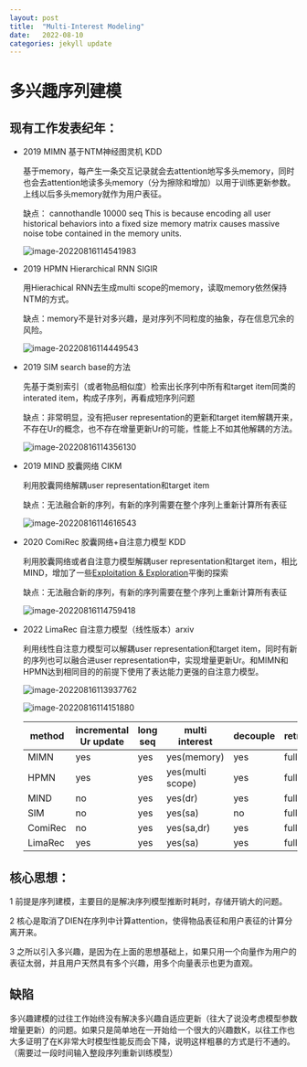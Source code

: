 ```yaml
---
layout: post
title:  "Multi-Interest Modeling"
date:   2022-08-10
categories: jekyll update
---
```

# 多兴趣序列建模

## 现有工作发表纪年：

* 2019  MIMN   基于NTM神经图灵机 KDD

  基于memory，每产生一条交互记录就会去attention地写多头memory，同时也会去attention地读多头memory（分为擦除和增加）以用于训练更新参数。上线以后多头memory就作为用户表征。

  缺点： cannothandle 10000 seq  This is because encoding all user historical behaviors into a fixed size memory matrix causes massive noise tobe contained in the memory units.

  ![image-20220816114541983]({{site.url}}/images/image-20220816114541983.png)

* 2019 HPMN Hierarchical RNN SIGIR

  用Hierachical RNN去生成multi scope的memory，读取memory依然保持NTM的方式。

  缺点：memory不是针对多兴趣，是对序列不同粒度的抽象，存在信息冗余的风险。

  ![image-20220816114449543]({{site.url}}/images/image-20220816114449543.png)

* 2019 SIM search base的方法

  先基于类别索引（或者物品相似度）检索出长序列中所有和target item同类的interated item，构成子序列，再看成短序列问题

  缺点：非常明显，没有把user representation的更新和target item解耦开来，不存在Ur的概念，也不存在增量更新Ur的可能，性能上不如其他解耦的方法。

  ![image-20220816114356130]({{site.url}}/images/image-20220816114356130.png)

* 2019 MIND 胶囊网络 CIKM

  利用胶囊网络解耦user representation和target item

  缺点：无法融合新的序列，有新的序列需要在整个序列上重新计算所有表征

  ![image-20220816114616543]({{site.url}}/images/image-20220816114616543.png)

* 2020 ComiRec 胶囊网络+自注意力模型 KDD

  利用胶囊网络或者自注意力模型解耦user representation和target item，相比MIND，增加了一些[Exploitation & Exploration](https://link.zhihu.com/?target=https%3A//mp.weixin.qq.com/s/N3n7aegr6wYIhCF7yeSSSg)平衡的探索

  缺点：无法融合新的序列，有新的序列需要在整个序列上重新计算所有表征

  ![image-20220816114759418]({{site.url}}/images/image-20220816114759418.png)

* 2022 LimaRec 自注意力模型（线性版本）arxiv

  利用线性自注意力模型可以解耦user representation和target item，同时有新的序列也可以融合进user representation中，实现增量更新Ur。和MIMN和HPMN达到相同目的的前提下使用了表达能力更强的自注意力模型。

  ![image-20220816113937762]({{site.url}}/images/image-20220816113937762.png)
  
  ![image-20220816114151880]({{site.url}}/images/image-20220816114151880.png)
  
  | method  | incremental Ur update | long seq | multi interest   | decouple | retrain |
  | ------- | --------------------- | -------- | ---------------- | -------- | ------- |
  | MIMN    | yes                   | yes      | yes(memory)      | yes      | full    |
  | HPMN    | yes                   | yes      | yes(multi scope) | yes      | full    |
  | MIND    | no                    | yes      | yes(dr)          | yes      | full    |
  | SIM     | no                    | yes      | yes(sa)          | no       | full    |
  | ComiRec | no                    | yes      | yes(sa,dr)       | yes      | full    |
  | LimaRec | yes                   | yes      | yes(sa)          | yes      | full    |
  
  

## 核心思想：

1 前提是序列建模，主要目的是解决序列模型推断时耗时，存储开销大的问题。

2 核心是取消了DIEN在序列中计算attention，使得物品表征和用户表征的计算分离开来。

3  之所以引入多兴趣，是因为在上面的思想基础上，如果只用一个向量作为用户的表征太弱，并且用户天然具有多个兴趣，用多个向量表示也更为直观。

## 缺陷

多兴趣建模的过往工作始终没有解决多兴趣自适应更新（往大了说没考虑模型参数增量更新）的问题。如果只是简单地在一开始给一个很大的兴趣数K，以往工作也大多证明了在K非常大时模型性能反而会下降，说明这样粗暴的方式是行不通的。（需要过一段时间输入整段序列重新训练模型）
